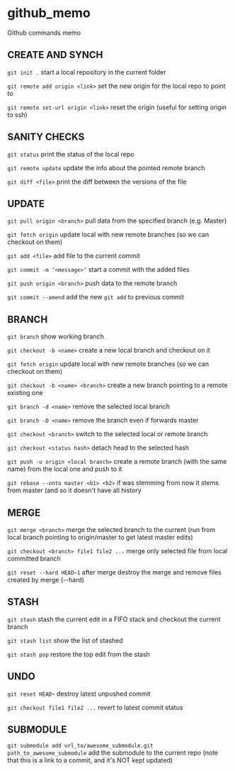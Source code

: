 # github_memo
Github commands memo

## CREATE AND SYNCH
``git init .``  start a local repository in the current folder

``git remote add origin <link>``  set the new origin for the local repo to point to

``git remote set-url origin <link>`` reset the origin (useful for setting origin to ssh)
## SANITY CHECKS
``git status``  print the status of the local repo

``git remote update``  update the info about the pointed remote branch

``git diff <file>``  print the diff between the versions of the file

## UPDATE
``git pull origin <branch>``  pull data from the specified branch (e.g. Master)

``git fetch origin`` update local with new remote branches (so we can checkout on them)

``git add <file>``  add file to the current commit

``git commit -m ‘<message>’`` start a commit with the added files

``git push origin <branch>``  push data to the remote branch

``git commit --amend`` add the new ``git add`` to previous commit
## BRANCH
``git branch``  show working branch

``git checkout -b <name>`` create a new local branch and checkout on it

``git fetch origin`` update local with new remote branches (so we can checkout on them)

``git checkout -b <name> <branch>`` create a new branch pointing to a remote existing one

``git branch -d <name>`` remove the selected local branch

``git branch -D <name>``  remove the branch even if forwards master

``git checkout <branch>``  switch to the selected local or remote branch

``git checkout <status hash>``  detach head to the selected hash

``git push -u origin <local branch>``  create a remote branch (with the same name) from the local one and push to it

``git rebase --onto master <b1> <b2>`` if <b2> was stemming from <b1> now it stems from master (and so it doesn't have all <b1> history
  
## MERGE
``git merge <branch>``  merge the selected branch to the current (run from local branch pointing to origin/master to get latest master edits)

``git checkout <branch> file1 file2 ...`` merge only selected file from local committed branch

``git reset --hard HEAD~1`` after merge destroy the merge and remove files created by merge (--hard)
## STASH
``git stash`` stash the current edit in a FIFO stack and checkout the current branch

``git stash list`` show the list of stashed 

``git stash pop`` restore the top edit from the stash
## UNDO
``git reset HEAD~`` destroy latest unpushed commit

``git checkout file1 file2 ...`` revert to latest commit status
## SUBMODULE
``git submodule add url_to/awesome_submodule.git path_to_awesome_submodule`` add the submodule to the current repo (note that this is a link to a commit, and it's NOT kept updated)

